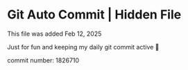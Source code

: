 # Git Auto Commit | Hidden File

This file was added Feb 12, 2025

Just for fun and keeping my daily git commit active 🤪

commit number: 1826710
